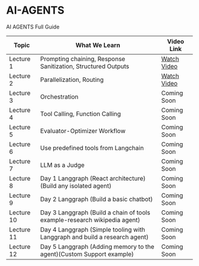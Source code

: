 # AI-AGENTS
AI AGENTS Full Guide

| Topic | What We Learn | Video Link |
|-------|---------------|------------|
| Lecture 1 | Prompting chaining, Response Sanitization, Structured Outputs | [Watch Video](https://www.youtube.com/watch?v=6jmIyVCVIuc) |
| Lecture 2 | Parallelization, Routing | [Watch Video](https://youtu.be/iZWfeJ6tQkI) |
| Lecture 3 | Orchestration | Coming Soon |
| Lecture 4 | Tool Calling, Function Calling | Coming Soon |
| Lecture 5 | Evaluator-Optimizer Workflow | Coming Soon |
| Lecture 6 | Use predefined tools from Langchain | Coming Soon |
| Lecture 7 | LLM as a Judge | Coming Soon |
| Lecture 8 | Day 1 Langgraph (React architecture) (Build any isolated agent) | Coming Soon |
| Lecture 9 | Day 2 Langgraph (Build a basic chatbot) | Coming Soon |
| Lecture 10 | Day 3 Langgraph (Build a chain of tools example-research wikipedia agent) | Coming Soon |
| Lecture 11 | Day 4 Langgraph (Simple tooling with Langgraph and build a research agent) | Coming Soon |
| Lecture 12 | Day 5 Langgraph (Adding memory to the agent)(Custom Support example) | Coming Soon |

